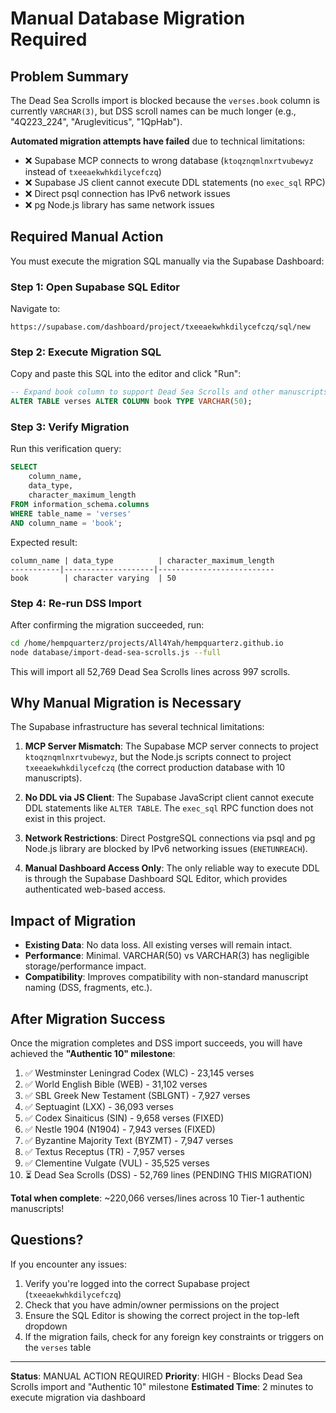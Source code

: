 # Manual Database Migration Required

## Problem Summary

The Dead Sea Scrolls import is blocked because the `verses.book` column is currently `VARCHAR(3)`, but DSS scroll names can be much longer (e.g., "4Q223_224", "Arugleviticus", "1QpHab").

**Automated migration attempts have failed** due to technical limitations:
- ❌ Supabase MCP connects to wrong database (`ktoqznqmlnxrtvubewyz` instead of `txeeaekwhkdilycefczq`)
- ❌ Supabase JS client cannot execute DDL statements (no `exec_sql` RPC)
- ❌ Direct psql connection has IPv6 network issues
- ❌ pg Node.js library has same network issues

## Required Manual Action

You must execute the migration SQL manually via the Supabase Dashboard:

### Step 1: Open Supabase SQL Editor

Navigate to:
```
https://supabase.com/dashboard/project/txeeaekwhkdilycefczq/sql/new
```

### Step 2: Execute Migration SQL

Copy and paste this SQL into the editor and click "Run":

```sql
-- Expand book column to support Dead Sea Scrolls and other manuscripts
ALTER TABLE verses ALTER COLUMN book TYPE VARCHAR(50);
```

### Step 3: Verify Migration

Run this verification query:

```sql
SELECT
    column_name,
    data_type,
    character_maximum_length
FROM information_schema.columns
WHERE table_name = 'verses'
AND column_name = 'book';
```

Expected result:
```
column_name | data_type          | character_maximum_length
-----------|--------------------|--------------------------
book        | character varying  | 50
```

### Step 4: Re-run DSS Import

After confirming the migration succeeded, run:

```bash
cd /home/hempquarterz/projects/All4Yah/hempquarterz.github.io
node database/import-dead-sea-scrolls.js --full
```

This will import all 52,769 Dead Sea Scrolls lines across 997 scrolls.

## Why Manual Migration is Necessary

The Supabase infrastructure has several technical limitations:

1. **MCP Server Mismatch**: The Supabase MCP server connects to project `ktoqznqmlnxrtvubewyz`, but the Node.js scripts connect to project `txeeaekwhkdilycefczq` (the correct production database with 10 manuscripts).

2. **No DDL via JS Client**: The Supabase JavaScript client cannot execute DDL statements like `ALTER TABLE`. The `exec_sql` RPC function does not exist in this project.

3. **Network Restrictions**: Direct PostgreSQL connections via psql and pg Node.js library are blocked by IPv6 networking issues (`ENETUNREACH`).

4. **Manual Dashboard Access Only**: The only reliable way to execute DDL is through the Supabase Dashboard SQL Editor, which provides authenticated web-based access.

## Impact of Migration

- **Existing Data**: No data loss. All existing verses will remain intact.
- **Performance**: Minimal. VARCHAR(50) vs VARCHAR(3) has negligible storage/performance impact.
- **Compatibility**: Improves compatibility with non-standard manuscript naming (DSS, fragments, etc.).

## After Migration Success

Once the migration completes and DSS import succeeds, you will have achieved the **"Authentic 10" milestone**:

1. ✅ Westminster Leningrad Codex (WLC) - 23,145 verses
2. ✅ World English Bible (WEB) - 31,102 verses
3. ✅ SBL Greek New Testament (SBLGNT) - 7,927 verses
4. ✅ Septuagint (LXX) - 36,093 verses
5. ✅ Codex Sinaiticus (SIN) - 9,658 verses (FIXED)
6. ✅ Nestle 1904 (N1904) - 7,943 verses (FIXED)
7. ✅ Byzantine Majority Text (BYZMT) - 7,947 verses
8. ✅ Textus Receptus (TR) - 7,957 verses
9. ✅ Clementine Vulgate (VUL) - 35,525 verses
10. ⏳ Dead Sea Scrolls (DSS) - 52,769 lines (PENDING THIS MIGRATION)

**Total when complete**: ~220,066 verses/lines across 10 Tier-1 authentic manuscripts!

## Questions?

If you encounter any issues:
1. Verify you're logged into the correct Supabase project (`txeeaekwhkdilycefczq`)
2. Check that you have admin/owner permissions on the project
3. Ensure the SQL Editor is showing the correct project in the top-left dropdown
4. If the migration fails, check for any foreign key constraints or triggers on the `verses` table

---

**Status**: MANUAL ACTION REQUIRED
**Priority**: HIGH - Blocks Dead Sea Scrolls import and "Authentic 10" milestone
**Estimated Time**: 2 minutes to execute migration via dashboard
